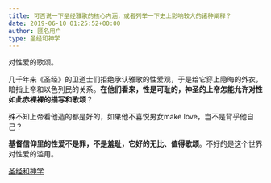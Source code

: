 ```yaml
---
title: 可否说一下圣经雅歌的核心内涵，或者列举一下史上影响较大的诸种阐释？
date: 2019-06-10 01:25:52+00:00
author: 匿名用户
type: 圣经和神学
---
```

对性爱的歌颂。

  


几千年来《圣经》的卫道士们拒绝承认雅歌的性爱观，于是给它穿上隐晦的外衣，暗指上帝和以色列民的关系。**在他们看来，性是可耻的，神圣的上帝怎能允许对性如此赤裸裸的描写和歌颂**？

  


殊不知上帝看他造的都是好的，如果他不喜悦男女make love，岂不是背乎他自己？

  


**基督信仰里的性爱不是罪，不是羞耻，它好的无比、值得歌颂**。不好的是这个世界对性爱的滥用。

[圣经和神学](https://www.zhihu.com/collection/313814574)
